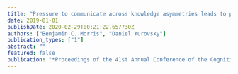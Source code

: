 ```yaml
---
title: "Pressure to communicate across knowledge asymmetries leads to pedagogically supportive language input"
date: 2019-01-01
publishDate: 2020-02-29T00:21:22.657730Z
authors: ["Benjamin C. Morris", "Daniel Yurovsky"]
publication_types: ["1"]
abstract: ""
featured: false
publication: "*Proceedings of the 41st Annual Conference of the Cognitive Science Society*"
---
```


